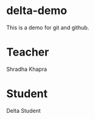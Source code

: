# delta-demo
This is a demo for git and github.

# Teacher
Shradha Khapra

# Student
Delta Student

